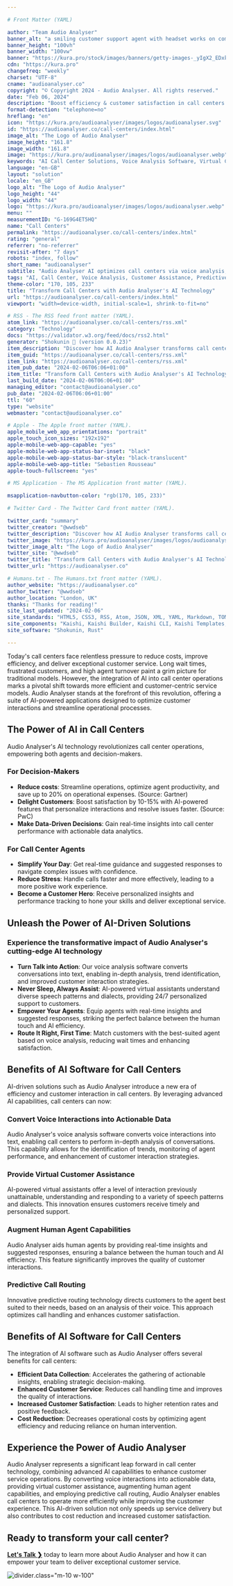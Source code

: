 ```yaml
---

# Front Matter (YAML)

author: "Team Audio Analyser"
banner_alt: "a smiling customer support agent with headset works on computer while supporting a customer on a phone call"
banner_height: "100vh"
banner_width: "100vw"
banner: "https://kura.pro/stock/images/banners/getty-images-_yIgX2_EDxk.webp"
cdn: "https://kura.pro"
changefreq: "weekly"
charset: "UTF-8"
cname: "audioanalyser.co"
copyright: "© Copyright 2024 - Audio Analyser. All rights reserved."
date: "Feb 06, 2024"
description: "Boost efficiency & customer satisfaction in call centers with Audio Analyser's AI voice analysis, predictive routing, and virtual assistant technologies."
format-detection: "telephone=no"
hreflang: "en"
icon: "https://kura.pro/audioanalyser/images/logos/audioanalyser.svg"
id: "https://audioanalyser.co/call-centers/index.html"
image_alt: "The Logo of Audio Analyser"
image_height: "161.8"
image_width: "161.8"
image: "https://kura.pro/audioanalyser/images/logos/audioanalyser.webp"
keywords: "AI Call Center Solutions, Voice Analysis Software, Virtual Customer Assistants, Predictive Call Routing, Customer Experience Enhancement, AI-Powered Insights, Call Center Efficiency, Customer Service Innovation, Human Agent Augmentation, Actionable Data Gathering"
language: "en-GB"
layout: "solution"
locale: "en_GB"
logo_alt: "The Logo of Audio Analyser"
logo_height: "44"
logo_width: "44"
logo: "https://kura.pro/audioanalyser/images/logos/audioanalyser.webp"
menu: ""
measurementID: "G-169G4ET5HQ"
name: "Call Centers"
permalink: "https://audioanalyser.co/call-centers/index.html"
rating: "general"
referrer: "no-referrer"
revisit-after: "7 days"
robots: "index, follow"
short_name: "audioanalyser"
subtitle: "Audio Analyser AI optimizes call centers via voice analysis, virtual assistants & predictive routing."
tags: "AI, Call Center, Voice Analysis, Customer Assistance, Predictive Routing, Efficiency, Customer Experience, Innovation, Data, Insights"
theme-color: "170, 105, 233"
title: "Transform Call Centers with Audio Analyser's AI Technology"
url: "https://audioanalyser.co/call-centers/index.html"
viewport: "width=device-width, initial-scale=1, shrink-to-fit=no"

# RSS - The RSS feed front matter (YAML).
atom_link: "https://audioanalyser.co/call-centers/rss.xml"
category: "Technology"
docs: "https://validator.w3.org/feed/docs/rss2.html"
generator: "Shokunin 🦀 (version 0.0.23)"
item_description: "Discover how AI Audio Analyser transforms call centers with voice analysis, virtual assistants, and predictive routing for improved customer experience."
item_guid: "https://audioanalyser.co/call-centers/rss.xml"
item_link: "https://audioanalyser.co/call-centers/rss.xml"
item_pub_date: "2024-02-06T06:06+01:00"
item_title: "Transform Call Centers with Audio Analyser's AI Technology"
last_build_date: "2024-02-06T06:06+01:00"
managing_editor: "contact@audioanalyser.co"
pub_date: "2024-02-06T06:06+01:00"
ttl: "60"
type: "website"
webmaster: "contact@audioanalyser.co"

# Apple - The Apple front matter (YAML).
apple_mobile_web_app_orientations: "portrait"
apple_touch_icon_sizes: "192x192"
apple-mobile-web-app-capable: "yes"
apple-mobile-web-app-status-bar-inset: "black"
apple-mobile-web-app-status-bar-style: "black-translucent"
apple-mobile-web-app-title: "Sebastien Rousseau"
apple-touch-fullscreen: "yes"

# MS Application - The MS Application front matter (YAML).

msapplication-navbutton-color: "rgb(170, 105, 233)"

# Twitter Card - The Twitter Card front matter (YAML).

twitter_card: "summary"
twitter_creator: "@wwdseb"
twitter_description: "Discover how AI Audio Analyser transforms call centers with voice analysis, virtual assistants, and predictive routing for improved customer experience."
twitter_image: "https://kura.pro/audioanalyser/images/logos/audioanalyser.webp"
twitter_image_alt: "The Logo of Audio Analyser"
twitter_site: "@wwdseb"
twitter_title: "Transform Call Centers with Audio Analyser's AI Technology"
twitter_url: "https://audioanalyser.co"

# Humans.txt - The Humans.txt front matter (YAML).
author_website: "https://audioanalyser.co"
author_twitter: "@wwdseb"
author_location: "London, UK"
thanks: "Thanks for reading!"
site_last_updated: "2024-02-06"
site_standards: "HTML5, CSS3, RSS, Atom, JSON, XML, YAML, Markdown, TOML"
site_components: "Kaishi, Kaishi Builder, Kaishi CLI, Kaishi Templates, Kaishi Themes"
site_software: "Shokunin, Rust"

---
```


Today's call centers face relentless pressure to reduce costs, improve efficiency, and deliver exceptional customer service. Long wait times, frustrated customers, and high agent turnover paint a grim picture for traditional models. However, the integration of AI into call center operations marks a pivotal shift towards more efficient and customer-centric service models. Audio Analyser stands at the forefront of this revolution, offering a suite of AI-powered applications designed to optimize customer interactions and streamline operational processes.

## The Power of AI in Call Centers

Audio Analyser's AI technology revolutionizes call center operations, empowering both agents and decision-makers.

### For Decision-Makers

- **Reduce costs**: Streamline operations, optimize agent productivity, and save up to 20% on operational expenses. (Source: Gartner)
- **Delight Customers**: Boost satisfaction by 10-15% with AI-powered features that personalize interactions and resolve issues faster. (Source: PwC)
- **Make Data-Driven Decisions**: Gain real-time insights into call center performance with actionable data analytics.

### For Call Center Agents

- **Simplify Your Day**: Get real-time guidance and suggested responses to navigate complex issues with confidence.
- **Reduce Stress**: Handle calls faster and more effectively, leading to a more positive work experience.
- **Become a Customer Hero**: Receive personalized insights and performance tracking to hone your skills and deliver exceptional service.

## Unleash the Power of AI-Driven Solutions

### Experience the transformative impact of Audio Analyser's cutting-edge AI technology

- **Turn Talk into Action**: Our voice analysis software converts conversations into text, enabling in-depth analysis, trend identification, and improved customer interaction strategies.
- **Never Sleep, Always Assist**: AI-powered virtual assistants understand diverse speech patterns and dialects, providing 24/7 personalized support to customers.
- **Empower Your Agents**: Equip agents with real-time insights and suggested responses, striking the perfect balance between the human touch and AI efficiency.
- **Route It Right, First Time**: Match customers with the best-suited agent based on voice analysis, reducing wait times and enhancing satisfaction.

## Benefits of AI Software for Call Centers

AI-driven solutions such as Audio Analyser introduce a new era of efficiency and customer interaction in call centers. By leveraging advanced AI capabilities, call centers can now:

### Convert Voice Interactions into Actionable Data

Audio Analyser's voice analysis software converts voice interactions into text, enabling call centers to perform in-depth analysis of conversations. This capability allows for the identification of trends, monitoring of agent performance, and enhancement of customer interaction strategies.

### Provide Virtual Customer Assistance

AI-powered virtual assistants offer a level of interaction previously unattainable, understanding and responding to a variety of speech patterns and dialects. This innovation ensures customers receive timely and personalized support.

### Augment Human Agent Capabilities

Audio Analyser aids human agents by providing real-time insights and suggested responses, ensuring a balance between the human touch and AI efficiency. This feature significantly improves the quality of customer interactions.

### Predictive Call Routing

Innovative predictive routing technology directs customers to the agent best suited to their needs, based on an analysis of their voice. This approach optimizes call handling and enhances customer satisfaction.

## Benefits of AI Software for Call Centers

The integration of AI software such as Audio Analyser offers several benefits for call centers:

- **Efficient Data Collection**: Accelerates the gathering of actionable insights, enabling strategic decision-making.
- **Enhanced Customer Service**: Reduces call handling time and improves the quality of interactions.
- **Increased Customer Satisfaction**: Leads to higher retention rates and positive feedback.
- **Cost Reduction**: Decreases operational costs by optimizing agent efficiency and reducing reliance on human intervention.

## Experience the Power of Audio Analyser

Audio Analyser represents a significant leap forward in call center technology, combining advanced AI capabilities to enhance customer service operations. By converting voice interactions into actionable data, providing virtual customer assistance, augmenting human agent capabilities, and employing predictive call routing, Audio Analyser enables call centers to operate more efficiently while improving the customer experience. This AI-driven solution not only speeds up service delivery but also contributes to cost reduction and increased customer satisfaction.

## Ready to transform your call center?

[**Let's Talk ❯**](/contact/index.html) today to learn more about Audio Analyser and how it can empower your team to deliver exceptional customer service.

![divider][divider].class=\"m-10 w-100\"

[divider]: https://kura.pro/common/images/elements/divider.svg "Divider"